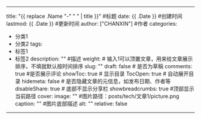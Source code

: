 ---

title: "{{ replace .Name "-" " " | title }}" #标题
date: {{ .Date }} #创建时间
lastmod: {{ .Date }} #更新时间
author: ["CHANXIN"] #作者
categories: 

- 分类1
- 分类2
tags: 
- 标签1
- 标签2
  description: "" #描述
  weight: # 输入1可以顶置文章，用来给文章展示排序，不填就默认按时间排序
  slug: ""
  draft: false # 是否为草稿
  comments: true #是否展示评论
  showToc: true # 显示目录
  TocOpen: true # 自动展开目录
  hidemeta: false # 是否隐藏文章的元信息，如发布日期、作者等
  disableShare: true # 底部不显示分享栏
  showbreadcrumbs: true #顶部显示当前路径
  cover:
  image: "" #图片路径：posts/tech/文章1/picture.png
  caption: "" #图片底部描述
  alt: ""
  relative: false

---